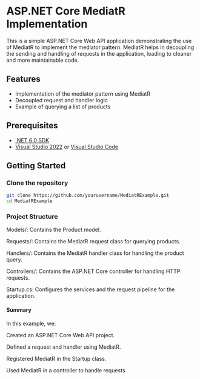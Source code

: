 # ASP.NET Core MediatR Implementation

This is a simple ASP.NET Core Web API application demonstrating the use of MediatR to implement the mediator pattern. MediatR helps in decoupling the sending and handling of requests in the application, leading to cleaner and more maintainable code.

## Features

- Implementation of the mediator pattern using MediatR
- Decoupled request and handler logic
- Example of querying a list of products

## Prerequisites

- [.NET 6.0 SDK](https://dotnet.microsoft.com/download/dotnet/6.0)
- [Visual Studio 2022](https://visualstudio.microsoft.com/vs/) or [Visual Studio Code](https://code.visualstudio.com/)

## Getting Started

### Clone the repository

```bash
git clone https://github.com/yourusername/MediatRExample.git
cd MediatRExample
```

### Project Structure

Models/: Contains the Product model.

Requests/: Contains the MediatR request class for querying products.

Handlers/: Contains the MediatR handler class for handling the product query.

Controllers/: Contains the ASP.NET Core controller for handling HTTP requests.

Startup.cs: Configures the services and the request pipeline for the application.

#### Summary

In this example, we:

Created an ASP.NET Core Web API project.

Defined a request and handler using MediatR.

Registered MediatR in the Startup class.

Used MediatR in a controller to handle requests.
